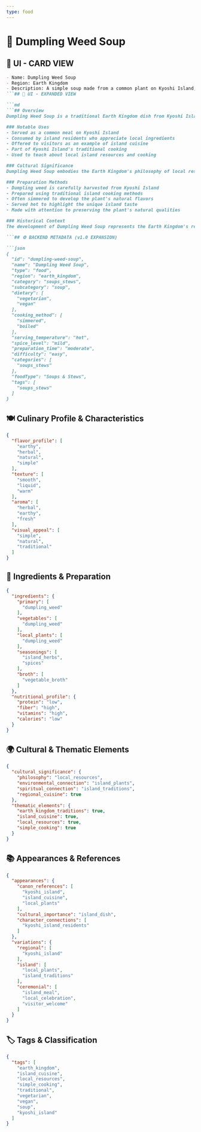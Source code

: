 ```yaml
---
type: food
---
```


# 🌿 Dumpling Weed Soup

## 🎴 UI - CARD VIEW

```md
- Name: Dumpling Weed Soup
- Region: Earth Kingdom
- Description: A simple soup made from a common plant on Kyoshi Island, representing Earth Kingdom island cuisine and the kingdom's use of local island resources.
```## 📖 UI - EXPANDED VIEW

```md
```## Overview
Dumpling Weed Soup is a traditional Earth Kingdom dish from Kyoshi Island, demonstrating the kingdom's ability to create satisfying meals from local island resources. This simple soup represents the Earth Kingdom's philosophy that good food doesn't need to be complicated to be nourishing and culturally significant. The dish embodies the kingdom's understanding that every region has its own unique ingredients and that local plants can be transformed into satisfying meals through traditional cooking methods.

### Notable Uses
- Served as a common meal on Kyoshi Island
- Consumed by island residents who appreciate local ingredients
- Offered to visitors as an example of island cuisine
- Part of Kyoshi Island's traditional cooking
- Used to teach about local island resources and cooking

### Cultural Significance
Dumpling Weed Soup embodies the Earth Kingdom's philosophy of local resource utilization and their understanding that every region has unique ingredients that can be used in traditional cooking. The dish represents their belief that simple, local ingredients can create satisfying meals that reflect the character of their region. The soup reflects the kingdom's appreciation for island culture and their commitment to using what grows naturally in their environment.

### Preparation Methods
- Dumpling weed is carefully harvested from Kyoshi Island
- Prepared using traditional island cooking methods
- Often simmered to develop the plant's natural flavors
- Served hot to highlight the unique island taste
- Made with attention to preserving the plant's natural qualities

### Historical Context
The development of Dumpling Weed Soup represents the Earth Kingdom's response to the unique resources available on Kyoshi Island and their understanding that local plants can be transformed into satisfying meals. This dish demonstrates the kingdom's practical wisdom and their ability to adapt traditional cooking methods to local ingredients. The tradition continues to be a testament to the Earth Kingdom's regional diversity and their appreciation for local resources.

```## ⚙️ BACKEND METADATA (v1.0 EXPANSION)

```json
{
  "id": "dumpling-weed-soup",
  "name": "Dumpling Weed Soup",
  "type": "food",
  "region": "earth_kingdom",
  "category": "soups_stews",
  "subcategory": "soup",
  "dietary": [
    "vegetarian",
    "vegan"
  ],
  "cooking_method": [
    "simmered",
    "boiled"
  ],
  "serving_temperature": "hot",
  "spice_level": "mild",
  "preparation_time": "moderate",
  "difficulty": "easy",
  "categories": [
    "soups_stews"
  ],
  "foodType": "Soups & Stews",
  "tags": [
    "soups_stews"
  ]
}
```

## 🍽️ Culinary Profile & Characteristics

```json
{
  "flavor_profile": [
    "earthy",
    "herbal",
    "natural",
    "simple"
  ],
  "texture": [
    "smooth",
    "liquid",
    "warm"
  ],
  "aroma": [
    "herbal",
    "earthy",
    "fresh"
  ],
  "visual_appeal": [
    "simple",
    "natural",
    "traditional"
  ]
}
```

## 🥘 Ingredients & Preparation

```json
{
  "ingredients": {
    "primary": [
      "dumpling_weed"
    ],
    "vegetables": [
      "dumpling_weed"
    ],
    "local_plants": [
      "dumpling_weed"
    ],
    "seasonings": [
      "island_herbs",
      "spices"
    ],
    "broth": [
      "vegetable_broth"
    ]
  },
  "nutritional_profile": {
    "protein": "low",
    "fiber": "high",
    "vitamins": "high",
    "calories": "low"
  }
}
```

## 🌍 Cultural & Thematic Elements

```json
{
  "cultural_significance": {
    "philosophy": "local_resources",
    "environmental_connection": "island_plants",
    "spiritual_connection": "island_traditions",
    "regional_cuisine": true
  },
  "thematic_elements": {
    "earth_kingdom_traditions": true,
    "island_cuisine": true,
    "local_resources": true,
    "simple_cooking": true
  }
}
```

## 📚 Appearances & References

```json
{
  "appearances": {
    "canon_references": [
      "kyoshi_island",
      "island_cuisine",
      "local_plants"
    ],
    "cultural_importance": "island_dish",
    "character_connections": [
      "kyoshi_island_residents"
    ]
  },
  "variations": {
    "regional": [
      "kyoshi_island"
    ],
    "island": [
      "local_plants",
      "island_traditions"
    ],
    "ceremonial": [
      "island_meal",
      "local_celebration",
      "visitor_welcome"
    ]
  }
}
```

## 🏷️ Tags & Classification

```json
{
  "tags": [
    "earth_kingdom",
    "island_cuisine",
    "local_resources",
    "simple_cooking",
    "traditional",
    "vegetarian",
    "vegan",
    "soup",
    "kyoshi_island"
  ]
}
```
